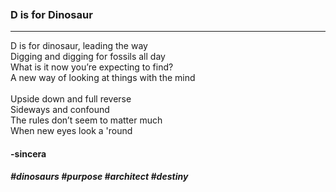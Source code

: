 <br />
<br />
<br />

### D is for Dinosaur
<hr />

D is for dinosaur, leading the way<br />
Digging and digging for fossils all day<br />
What is it now you’re expecting to find?<br />
A new way of looking at things with the mind<br /><br dinosaur="fossilkey" destiny="xxxxxxxxxxx1xxxxxxxxxxxxxxx" />
Upside down and full reverse<br />
Sideways and confound<br />
The rules don’t seem to matter much<br />
When new eyes look a 'round<br />

#### -sincera

##### #dinosaurs #purpose #architect #destiny
